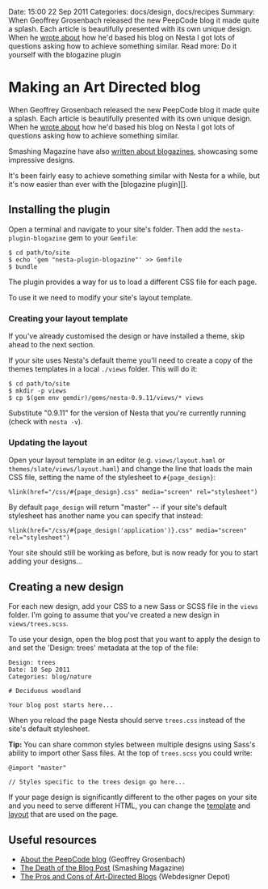 Date: 15:00 22 Sep 2011
Categories: docs/design, docs/recipes
Summary: When Geoffrey Grosenbach released the new PeepCode blog it made quite a splash. Each article is beautifully presented with its own unique design. When he [wrote about][peepcode] how he'd based his blog on Nesta I got lots of questions asking how to achieve something similar.
Read more: Do it yourself with the blogazine plugin

# Making an Art Directed blog

When Geoffrey Grosenbach released the new PeepCode blog it made quite a
splash. Each article is beautifully presented with its own unique
design. When he [wrote about][peepcode] how he'd based his blog on Nesta
I got lots of questions asking how to achieve something similar.

Smashing Magazine have also [written about blogazines][smashing],
showcasing some impressive designs.

It's been fairly easy to achieve something similar with Nesta for a
while, but it's now easier than ever with the [blogazine plugin][].

## Installing the plugin

Open a terminal and navigate to your site's folder. Then add the
`nesta-plugin-blogazine` gem to your `Gemfile`:

    $ cd path/to/site
    $ echo 'gem "nesta-plugin-blogazine"' >> Gemfile
    $ bundle

The plugin provides a way for us to load a different CSS file for each
page.

To use it we need to modify your site's layout template.

### Creating your layout template

If you've already customised the design or have installed a theme, skip
ahead to the next section.

If your site uses Nesta's default theme you'll need to create a copy of
the themes templates in a local `./views` folder. This will do it:

    $ cd path/to/site
    $ mkdir -p views
    $ cp $(gem env gemdir)/gems/nesta-0.9.11/views/* views

Substitute "0.9.11" for the version of Nesta that you're currently
running (check with `nesta -v`).

### Updating the layout

Open your layout template in an editor (e.g. `views/layout.haml` or
`themes/slate/views/layout.haml`) and change the line that loads the
main CSS file, setting the name of the stylesheet to `#{page_design}`:

    %link(href="/css/#{page_design}.css" media="screen" rel="stylesheet")

By default `page_design` will return "master" -- if your site's default
stylesheet has another name you can specify that instead:

    %link(href="/css/#{page_design('application')}.css" media="screen" rel="stylesheet")

Your site should still be working as before, but is now ready for you to
start adding your designs...

## Creating a new design

For each new design, add your CSS to a new Sass or SCSS file in the
`views` folder. I'm going to assume that you've created a new design in
`views/trees.scss`.

To use your design, open the blog post that you want to apply the design
to and set the 'Design: trees' metadata at the top of the file:

    Design: trees
    Date: 10 Sep 2011
    Categories: blog/nature

    # Deciduous woodland

    Your blog post starts here...

When you reload the page Nesta should serve `trees.css` instead of the
site's default stylesheet.

**Tip:** You can share common styles between multiple designs using
Sass's ability to import other Sass files. At the top of `trees.scss`
you could write:

    @import "master"

    // Styles specific to the trees design go here...

If your page design is significantly different to the other pages on
your site and you need to serve different HTML, you can change the
[template][] and [layout][] that are used on the page.

[template]: /docs/creating-content/metadata-reference#template
[layout]: /docs/creating-content/metadata-reference#layout

## Useful resources

* [About the PeepCode blog][peepcode] (Geoffrey Grosenbach)
* [The Death of the Blog Post][smashing] (Smashing Magazine)
* [The Pros and Cons of Art-Directed Blogs][depot] (Webdesigner Depot)

[peepcode]: http://blog.peepcode.com/tutorials/2010/about-this-blog
[smashing]: http://www.smashingmagazine.com/the-death-of-the-blog-post/
[depot]: http://www.webdesignerdepot.com/2011/03/the-pros-and-cons-of-art-directed-blogs/
